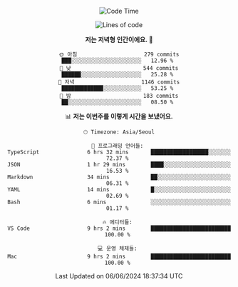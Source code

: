 <div align='center'>
 
<!--START_SECTION:waka-->
![Code Time](http://img.shields.io/badge/Code%20Time-3%2C562%20hrs%2049%20mins-blue)

![Lines of code](https://img.shields.io/badge/%EC%A0%80%EB%8A%94%20%EC%97%AC%ED%83%9C%EA%B9%8C%EC%A7%80%20-1.5%20million%20%EC%A4%84%EC%9D%98%20%EC%BD%94%EB%93%9C%EB%A5%BC%20%EC%9E%91%EC%84%B1%ED%96%88%EC%96%B4%EC%9A%94.-blue)

**저는 저녁형 인간이에요. 🦉** 

```text
🌞 아침                     279 commits         ███░░░░░░░░░░░░░░░░░░░░░░   12.96 % 
🌆 낮　                     544 commits         ██████░░░░░░░░░░░░░░░░░░░   25.28 % 
🌃 저녁                     1146 commits        █████████████░░░░░░░░░░░░   53.25 % 
🌙 밤　                     183 commits         ██░░░░░░░░░░░░░░░░░░░░░░░   08.50 % 
```


📊 **저는 이번주를 이렇게 시간을 보냈어요.** 

```text
🕑︎ Timezone: Asia/Seoul

💬 프로그래밍 언어들: 
TypeScript               6 hrs 32 mins       ██████████████████░░░░░░░   72.37 % 
JSON                     1 hr 29 mins        ████░░░░░░░░░░░░░░░░░░░░░   16.53 % 
Markdown                 34 mins             ██░░░░░░░░░░░░░░░░░░░░░░░   06.31 % 
YAML                     14 mins             █░░░░░░░░░░░░░░░░░░░░░░░░   02.69 % 
Bash                     6 mins              ░░░░░░░░░░░░░░░░░░░░░░░░░   01.17 % 

🔥 에디터들: 
VS Code                  9 hrs 2 mins        █████████████████████████   100.00 % 

💻 운영 체제들: 
Mac                      9 hrs 2 mins        █████████████████████████   100.00 % 
```


 Last Updated on 06/06/2024 18:37:34 UTC
<!--END_SECTION:waka-->
 </div>
<!---
Emewjin/Emewjin is a ✨ special ✨ repository because its `README.md` (this file) appears on your GitHub profile.
You can click the Preview link to take a look at your changes.
--->
